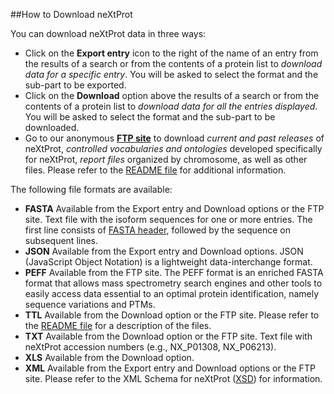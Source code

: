 ##How to Download neXtProt

You can download neXtProt data in three ways:

-	Click on the **Export entry** icon to the right of the name of an entry from the results of a search or from the contents of a protein list to *download data for a specific entry*. You will be asked to select the format and the sub-part to be exported.
-	Click on the **Download** option above the results of a search or from the contents of a protein list to *download data for all the entries displayed*. You will be asked to select the format and the sub-part to be downloaded.
-	Go to our anonymous **[FTP site](ftp://ftp.nextprot.org/)** to download *current and past releases* of neXtProt, *controlled vocabularies and ontologies* developed specifically for neXtProt, *report files* organized by chromosome, as well as other files. Please refer to the [README file](ftp://ftp.nextprot.org/README) for additional information.

The following file formats are available:

-	**FASTA** Available from the Export entry and Download options or the FTP site. Text file with the isoform sequences for one or more entries. The first line consists of [FASTA header](/help/fasta-header), followed by the sequence on subsequent lines.
-	**JSON** Available from the Export entry and Download options. JSON (JavaScript Object Notation) is a lightweight data-interchange format.
-	**PEFF** Available from the FTP site. The PEFF format is an enriched FASTA format that allows mass spectrometry search engines and other tools to easily access data essential to an optimal protein identification, namely sequence variations and PTMs.
-	**TTL** Available from the Download option or the FTP site. Please refer to the [README file](ftp://ftp.nextprot.org/README) for a description of the files.
-	**TXT** Available from the Download option or the FTP site. Text file with neXtProt accession numbers (e.g., NX\_P01308, NX\_P06213).
-	**XLS** Available from the Download option.
-	**XML** Available from the Export entry and Download options or the FTP site. Please refer to the XML Schema for neXtProt ([XSD](https://api.nextprot.org/nextprot-export-v2.xsd)) for information.
